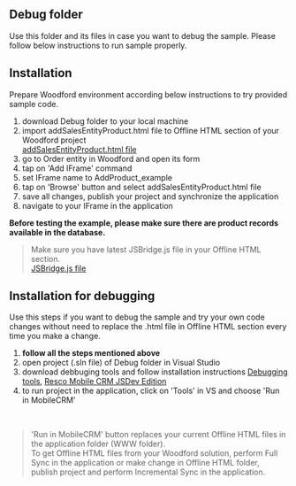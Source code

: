 ## Debug folder

Use this folder and its files in case you want to debug the sample.
Please follow below instructions to run sample properly.

## Installation

Prepare Woodford environment according below instructions to try provided sample code.

1. download Debug folder to your local machine
2. import addSalesEntityProduct.html file to Offline HTML section of your Woodford project <br />[addSalesEntityProduct.html file](https://github.com/Resconet/JSBridge/blob/master/samples/UI/EntityForm/DetailCollection/AddProduct/addSalesEntityProduct.html)
3. go to Order entity in Woodford and open its form
4. tap on 'Add IFrame' command
5. set IFrame name to AddProduct_example
6. tap on 'Browse' button and select addSalesEntityProduct.html file
7. save all changes, publish your project and synchronize the application
8. navigate to your IFrame in the application

**Before testing the example, please make sure there are product records available in the database.**

> Make sure you have latest JSBridge.js file in your Offline HTML section.
<br />[JSBridge.js file](https://github.com/Resconet/JSBridge/blob/master/src/JSBridge.js)

## Installation for debugging

Use this steps if you want to debug the sample and try your own code changes without need to replace the .html file in Offline HTML section every time you make a change.

1. **follow all the steps mentioned above**
2. open project (.sln file) of Debug folder in Visual Studio
3. download debbuging tools and follow installation instructions [Debugging tools](https://github.com/Resconet/JSBridge/tree/master/tools), [Resco Mobile CRM JSDev Edition](https://github.com/Resconet/JSBridge/tree/master/MobileCRM)
4. to run project in the application, click on 'Tools' in VS and choose 'Run in MobileCRM'
<br />

> 'Run in MobileCRM' button replaces your current Offline HTML files in the application folder (WWW folder).
<br />To get Offline HTML files from your Woodford solution, perform Full Sync in the application or make change in Offline HTML folder, publish project and perform Incremental Sync in the application.
